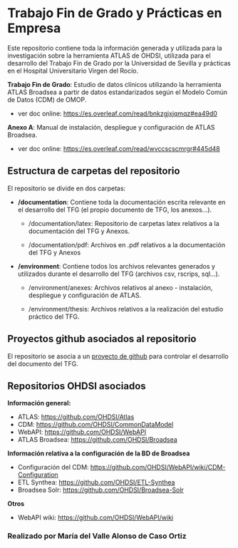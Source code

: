 # Trabajo Fin de Grado y Prácticas en Empresa

Este repositorio contiene toda la información generada y utilizada para la investigación sobre la herramienta ATLAS de OHDSI, utilizada para el desarrollo del Trabajo Fin de Grado por la Universidad de Sevilla y prácticas en el Hospital Universitario Virgen del Rocío.

**Trabajo Fin de Grado**: Estudio de datos clínicos utilizando la herramienta ATLAS Broadsea a partir de datos estandarizados según el Modelo Común de Datos (CDM) de OMOP.

 - ver doc online: https://es.overleaf.com/read/bnkzgjxjqmqz#ea49d0

**Anexo A**: Manual de instalación, despliegue y configuración de ATLAS Broadsea. 

  - ver doc online: https://es.overleaf.com/read/wvccscscmrgr#445d48

## Estructura de carpetas del repositorio

El repositorio se divide en dos carpetas:

- **/documentation**:
  Contiene toda la documentación escrita relevante en el desarrollo del TFG (el propio documento de TFG, los anexos...).
  
    - /documentation/latex:  Repositorio de carpetas latex relativos a la documentación del TFG y Anexos. 
 
    - /documentation/pdf: Archivos en .pdf relativos a la documentación del TFG y Anexos
  
- **/environment**:
  Contiene todos los archivos relevantes generados y utilizados durante el desarrollo del TFG (archivos csv, rscrips, sql...).

    - /environment/anexes: Archivos relativos al anexo - instalación, despliegue y configuración de ATLAS.
  
    - /environment/thesis: Archivos relativos a la realización del estudio práctico del TFG.
 

## Proyectos github asociados al repositorio

El repositorio se asocia a un [proyecto de github](https://github.com/users/vallealonsodc/projects/2) para controlar el desarrollo del documento del TFG.

## Repositorios OHDSI asociados
**Información general:**
- ATLAS: https://github.com/OHDSI/Atlas
- CDM: https://github.com/OHDSI/CommonDataModel
- WebAPI: https://github.com/OHDSI/WebAPI
- ATLAS Broadsea: https://github.com/OHDSI/Broadsea

**Información relativa a la configuración de la BD de Broadsea**
- Configuración del CDM: https://github.com/OHDSI/WebAPI/wiki/CDM-Configuration
- ETL Synthea: https://github.com/OHDSI/ETL-Synthea
- Broadsea Solr: https://github.com/OHDSI/Broadsea-Solr

**Otros**
- WebAPI wiki: https://github.com/OHDSI/WebAPI/wiki


###  Realizado por María del Valle Alonso de Caso Ortiz
